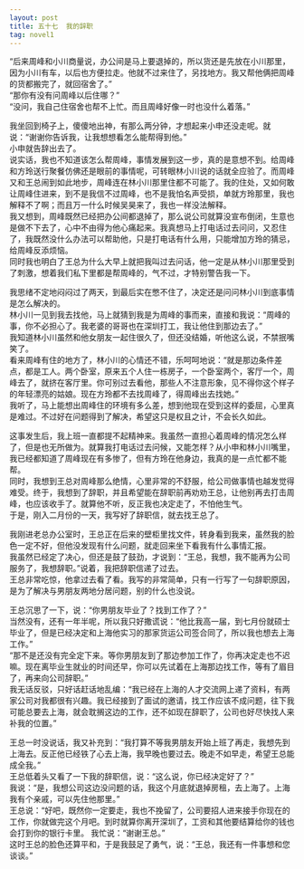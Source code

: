 ```yaml
---
layout: post
title: 五十七  我的辞职
tag: novel1
---
```


“后来周峰和小川商量说，办公间是马上要退掉的，所以货还是先放在小川那里，因为小川有车，以后也方便拉走。他就不过来住了，另找地方。我又帮他俩把周峰的货都搬完了，就回宿舍了。”<br />
“那你有没有问周峰以后住哪？”<br />
“没问，我自己住宿舍也帮不上忙。而且周峰好像一时也没什么着落。”

我坐回到椅子上，傻傻地出神，有那么两分钟，才想起来小申还没走呢。就说：“谢谢你告诉我，让我想想看怎么能帮得到他。”<br />
小申就告辞出去了。<br />
说实话，我也不知道该怎么帮周峰，事情发展到这一步，真的是意想不到。给周峰和方玲送行聚餐仿佛还是眼前的事情呢，可转眼林小川说的话就全应验了。而周峰又和王总闹到如此地步，周峰连在林小川那里住都不可能了。我的住处，又如何敢让周峰住进来，到不是我信不过周峰，也不是我怕名声受损，单就方玲那里，我也解释不了啊；而且万一什么时候吴昊来了，我也一样没法解释。<br />
我又想到，周峰既然已经把办公间都退掉了，那么说公司就算没宣布倒闭，生意也是做不下去了，心中不由得为他心痛起来。我真想马上打电话过去问问，又忍住了，我既然没什么办法可以帮助他，只是打电话有什么用，只能增加方玲的猜忌，给周峰反添烦恼。<br />
同时我也明白了王总为什么大早上就把我叫过去问话，他一定是从林小川那里受到了刺激，想着我们私下里都是帮周峰的，气不过，才特别警告我一下。

我思绪不定地闷闷过了两天，到最后实在憋不住了，决定还是问问林小川到底事情是怎么解决的。<br />
林小川一见到我去找他，马上就猜到我是为周峰的事而来，直接和我说：“周峰的事，你不必担心了。我老婆的哥哥也在深圳打工，我让他住到那边去了。”<br />
我知道林小川虽然和他女朋友一起住很久了，但还没结婚，听他这么说，不禁抿嘴笑了。<br />
看来周峰有住的地方了，林小川的心情还不错，乐呵呵地说：“就是那边条件差点，都是工人。两个卧室，原来五个人住一栋房子，一个卧室两个，客厅一个，周峰去了，就挤在客厅里。你可别过去看他，那些人不注意形象，见不得你这个样子的年轻漂亮的姑娘。现在方玲都不去找周峰了，得周峰出去找她。”<br />
我听了，马上能想出周峰住的环境有多么差，想到他现在受到这样的委屈，心里真是难过。不过好在问题得到了解决，希望这只是权且之计，不会长久如此。

这事发生后，我上班一直都提不起精神来。我虽然一直担心着周峰的情况怎么样了，但是也无所做为。就算我打电话过去问候，又能怎样？从小申和林小川嘴里，我已经都知道了周峰现在有多惨了，但有方玲在他身边，我真的是一点忙都不能帮。<br />
同时，我想到王总对周峰那么绝情，心里非常的不舒服，给公司做事情也越发觉得难受。终于，我想到了辞职，并且希望能在辞职前再劝劝王总，让他别再去打击周峰，也应该收手了。就算他不听，反正我也决定走了，不怕他生气。<br />
于是，刚入二月份的一天，我写好了辞职信，就去找王总了。

我刚进老总办公室时，王总正在后来的壁柜里找文件，转身看到我来，虽然我的脸色一定不好，但他没发现有什么问题，就走回来坐下看我有什么事情汇报。<br />
我虽然已经定了决心，但还是鼓了鼓劲，才说到：“王总，我想，我不能再为公司服务了，我想辞职。”说着，我把辞职信递了过去。<br />
王总非常吃惊，他拿过去看了看。我写的非常简单，只有一行写了一句辞职原因，是为了解决与男朋友两地分居问题，别的什么也没说。

王总沉思了一下，说：“你男朋友毕业了？找到工作了？”<br />
当然没有，还有一年半呢，所以我只好撒谎说：“他比我高一届，到七月份就硕士毕业了，但是已经决定和上海他实习的那家货运公司签合同了，所以我也想去上海工作。”<br />
“那不是还没有完全定下来。等你男朋友到了那边参加工作了，你再决定走也不迟嘛。现在离毕业生就业的时间还早，你可以先试着在上海那边找工作，等有了眉目了，再来向公司辞职。”<br />
我无话反驳，只好话赶话地乱编：“我已经在上海的人才交流网上递了资料，有两家公司对我都很有兴趣。我已经接到了面试的邀请，找工作应该不成问题，往下我可能总要去上海，就会耽搁这边的工作，还不如现在辞职了，公司也好尽快找人来补我的位置。”

王总一时没说话，我又补充到：“我打算不等我男朋友开始上班了再走，我想先到上海去。反正他已经铁了心去上海，我早晚也要过去。晚走不如早走，希望王总能成全我。”<br />
王总低着头又看了一下我的辞职信，说：“这么说，你已经决定好了？”<br />
我说：“是，我想公司这边没问题的话，我这个月底就退掉房租，去上海了。上海我有个亲戚，可以先住他那里。”<br />
王总说：“好吧，既然你一定要走，我也不挽留了，公司要招人进来接手你现在的工作，你就做完这个月吧。到时就算你离开深圳了，工资和其他要结算给你的钱也会打到你的银行卡里。
我忙说：“谢谢王总。”<br />
这时王总的脸色还算平和，于是我鼓足了勇气，说：“王总，我还有一件事想和您谈谈。”
